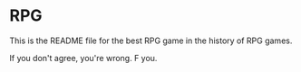 # RPG
This is the README file for the best RPG game in the history of RPG games.

If you don't agree, you're wrong. F you.
